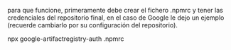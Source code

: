 para que funcione, primeramente debe crear el fichero .npmrc y tener las credenciales del repositorio final, en el caso de Google le dejo un ejemplo (recuerde cambiarlo por su configuración del repositorio).


npx google-artifactregistry-auth .npmrc
